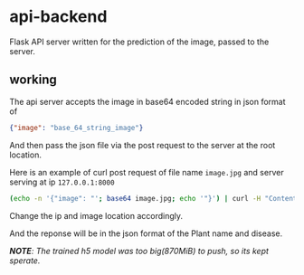 # api-backend

Flask API server written for the prediction of the image, passed to the server. 


## working 

The api server accepts the image in base64 encoded string in json format of

```json
{"image": "base_64_string_image"}
```

And then pass the json file via the post request to the server at the root location. 

Here is an example of curl post request of file name `image.jpg` and server serving at ip `127.0.0.1:8000`

```bash
(echo -n '{"image": "'; base64 image.jpg; echo '"}') | curl -H "Content-Type: application/json" -d @- http://127.0.0.1:8000
```

Change the ip and image location accordingly.

And the reponse will be in the json format of the Plant name and disease.

*__NOTE__: The trained h5 model was too big(870MiB) to push, so its kept sperate.*
